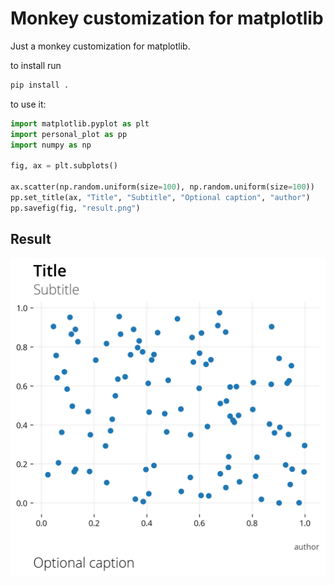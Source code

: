 # Monkey customization for matplotlib

Just a monkey customization for matplotlib.

to install run

```bash
pip install .
```

to use it:
```python
import matplotlib.pyplot as plt
import personal_plot as pp
import numpy as np

fig, ax = plt.subplots()

ax.scatter(np.random.uniform(size=100), np.random.uniform(size=100))
pp.set_title(ax, "Title", "Subtitle", "Optional caption", "author")
pp.savefig(fig, "result.png")
```

## Result

![](https://github.com/etra0/personal_plot/raw/master/example/result.png)
